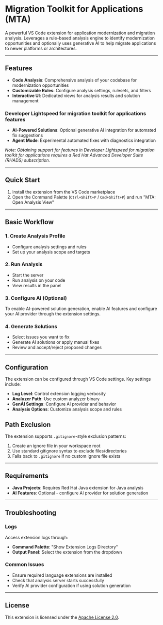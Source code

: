 # Migration Toolkit for Applications (MTA)

A powerful VS Code extension for application modernization and migration analysis. Leverages a rule-based analysis engine to identify modernization opportunities and optionally uses generative AI to help migrate applications to newer platforms or architectures.

---

## Features

- **Code Analysis**: Comprehensive analysis of your codebase for modernization opportunities
- **Customizable Rules**: Configure analysis settings, rulesets, and filters
- **Interactive UI**: Dedicated views for analysis results and solution management

### Developer Lightspeed for migration toolkit for applications features

- **AI-Powered Solutions**: Optional generative AI integration for automated fix suggestions
- **Agent Mode**: Experimental automated fixes with diagnostics integration

*Note:  Obtaining support for features in Developer Lightspeed for migration toolkit for applications requires a Red Hat Advanced Developer Suite (RHADS) subscription.*

---

## Quick Start

1. Install the extension from the VS Code marketplace
2. Open the Command Palette (`Ctrl+Shift+P` / `Cmd+Shift+P`) and run "MTA: Open Analysis View"

---

## Basic Workflow

### 1. Create Analysis Profile

- Configure analysis settings and rules
- Set up your analysis scope and targets

### 2. Run Analysis

- Start the server
- Run analysis on your code
- View results in the panel

### 3. Configure AI (Optional)

To enable AI-powered solution generation, enable AI features and configure your AI provider through the extension settings.

### 4. Generate Solutions

- Select issues you want to fix
- Generate AI solutions or apply manual fixes
- Review and accept/reject proposed changes

---

## Configuration

The extension can be configured through VS Code settings. Key settings include:

- **Log Level**: Control extension logging verbosity
- **Analyzer Path**: Use custom analyzer binary
- **GenAI Settings**: Configure AI provider and behavior
- **Analysis Options**: Customize analysis scope and rules

## Path Exclusion

The extension supports `.gitignore`-style exclusion patterns:

1. Create an ignore file in your workspace root
2. Use standard gitignore syntax to exclude files/directories
3. Falls back to `.gitignore` if no custom ignore file exists

---

## Requirements

- **Java Projects**: Requires Red Hat Java extension for Java analysis
- **AI Features**: Optional - configure AI provider for solution generation

---

## Troubleshooting

### Logs

Access extension logs through:

- **Command Palette**: "Show Extension Logs Directory"
- **Output Panel**: Select the extension from the dropdown

### Common Issues

- Ensure required language extensions are installed
- Check that analysis server starts successfully
- Verify AI provider configuration if using solution generation

---

## License

This extension is licensed under the [Apache License 2.0](LICENSE).
